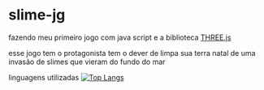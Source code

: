# slime-jg

fazendo meu primeiro jogo com java script e a biblioteca [THREE.js](https://github.com/mrdoob/three.js/)

esse jogo tem o protagonista tem o dever de limpa sua terra natal de uma invasão de slimes que vieram do fundo do mar

linguagens utilizadas
[![Top Langs](https://github-readme-stats.vercel.app/api/top-langs/?username=murilo-ramalho&layout=compact)](https://github.com/anuraghazra/github-readme-stats)